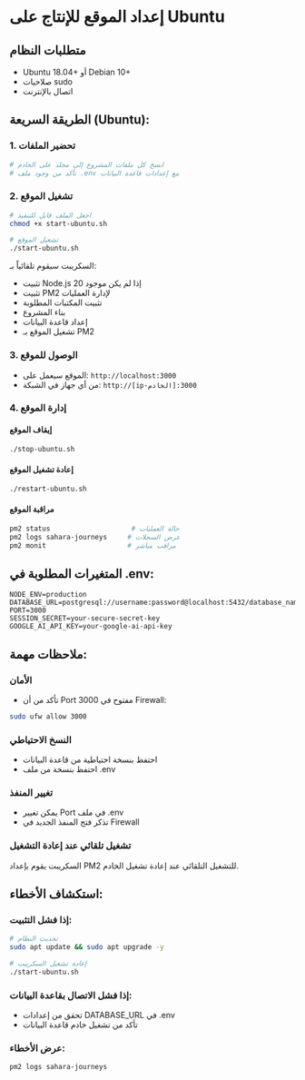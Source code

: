 
# إعداد الموقع للإنتاج على Ubuntu

## متطلبات النظام
- Ubuntu 18.04+ أو Debian 10+
- صلاحيات sudo
- اتصال بالإنترنت

## الطريقة السريعة (Ubuntu):

### 1. تحضير الملفات
```bash
# انسخ كل ملفات المشروع إلى مجلد على الخادم
# تأكد من وجود ملف .env مع إعدادات قاعدة البيانات
```

### 2. تشغيل الموقع
```bash
# اجعل الملف قابل للتنفيذ
chmod +x start-ubuntu.sh

# تشغيل الموقع
./start-ubuntu.sh
```

السكريبت سيقوم تلقائياً بـ:
- تثبيت Node.js 20 إذا لم يكن موجود
- تثبيت PM2 لإدارة العمليات
- تثبيت المكتبات المطلوبة
- بناء المشروع
- إعداد قاعدة البيانات
- تشغيل الموقع بـ PM2

### 3. الوصول للموقع
- الموقع سيعمل على: `http://localhost:3000`
- من أي جهاز في الشبكة: `http://[ip-الخادم]:3000`

### 4. إدارة الموقع

#### إيقاف الموقع
```bash
./stop-ubuntu.sh
```

#### إعادة تشغيل الموقع
```bash
./restart-ubuntu.sh
```

#### مراقبة الموقع
```bash
pm2 status                    # حالة العمليات
pm2 logs sahara-journeys     # عرض السجلات
pm2 monit                    # مراقب مباشر
```

## المتغيرات المطلوبة في .env:

```env
NODE_ENV=production
DATABASE_URL=postgresql://username:password@localhost:5432/database_name
PORT=3000
SESSION_SECRET=your-secure-secret-key
GOOGLE_AI_API_KEY=your-google-ai-api-key
```

## ملاحظات مهمة:

### الأمان
- تأكد من أن Port 3000 مفتوح في Firewall:
```bash
sudo ufw allow 3000
```

### النسخ الاحتياطي
- احتفظ بنسخة احتياطية من قاعدة البيانات
- احتفظ بنسخة من ملف .env

### تغيير المنفذ
- يمكن تغيير Port في ملف .env
- تذكر فتح المنفذ الجديد في Firewall

### تشغيل تلقائي عند إعادة التشغيل
السكريبت يقوم بإعداد PM2 للتشغيل التلقائي عند إعادة تشغيل الخادم.

## استكشاف الأخطاء:

### إذا فشل التثبيت:
```bash
# تحديث النظام
sudo apt update && sudo apt upgrade -y

# إعادة تشغيل السكريبت
./start-ubuntu.sh
```

### إذا فشل الاتصال بقاعدة البيانات:
- تحقق من إعدادات DATABASE_URL في .env
- تأكد من تشغيل خادم قاعدة البيانات

### عرض الأخطاء:
```bash
pm2 logs sahara-journeys
```
